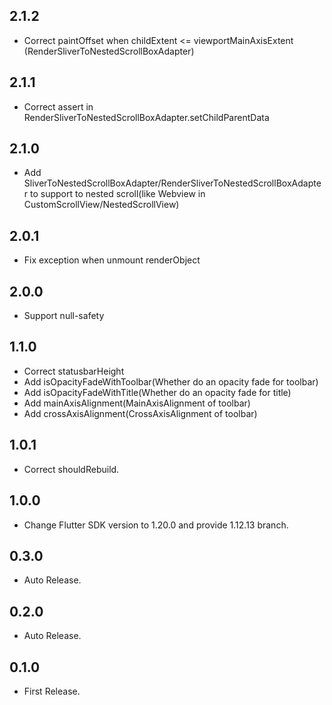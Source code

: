 ## 2.1.2

* Correct paintOffset when childExtent <= viewportMainAxisExtent (RenderSliverToNestedScrollBoxAdapter)

## 2.1.1

* Correct assert in RenderSliverToNestedScrollBoxAdapter.setChildParentData

## 2.1.0

* Add SliverToNestedScrollBoxAdapter/RenderSliverToNestedScrollBoxAdapter to support to nested scroll(like Webview in CustomScrollView/NestedScrollView)

## 2.0.1

* Fix exception when unmount renderObject

## 2.0.0

* Support null-safety

## 1.1.0

* Correct statusbarHeight
* Add isOpacityFadeWithToolbar(Whether do an opacity fade for toolbar)
* Add isOpacityFadeWithTitle(Whether do an opacity fade for title)
* Add mainAxisAlignment(MainAxisAlignment of toolbar)
* Add crossAxisAlignment(CrossAxisAlignment of toolbar)

## 1.0.1

* Correct shouldRebuild.

## 1.0.0

* Change Flutter SDK version to 1.20.0 and provide 1.12.13 branch.

## 0.3.0

* Auto Release.

## 0.2.0

* Auto Release.

## 0.1.0

* First Release.
